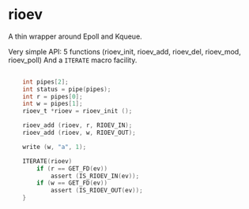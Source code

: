 # rioev

A thin wrapper around Epoll and Kqueue.

Very simple API: 5 functions (rioev_init, rioev_add, rioev_del, rioev_mod, rioev_poll)
And a `ITERATE` macro facility.

```C
    
    int pipes[2];
    int status = pipe(pipes);
    int r = pipes[0];
    int w = pipes[1];
    rioev_t *rioev = rioev_init ();

    rioev_add (rioev, r, RIOEV_IN);
    rioev_add (rioev, w, RIOEV_OUT);

    write (w, "a", 1);

    ITERATE(rioev)
        if (r == GET_FD(ev))
            assert (IS_RIOEV_IN(ev));
        if (w == GET_FD(ev))
            assert (IS_RIOEV_OUT(ev));
    }

```
